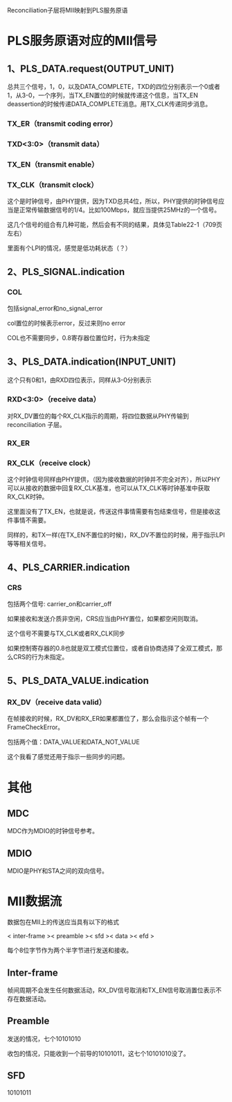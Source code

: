 Reconciliation子层将MII映射到PLS服务原语

# PLS服务原语对应的MII信号

## 1、PLS_DATA.request(OUTPUT_UNIT)

总共三个信号，1，0，以及DATA_COMPLETE，TXD的四位分别表示一个0或者1，从3-0，一个序列，当TX_EN置位的时候就传递这个信息，当TX_EN deassertion的时候传递DATA_COMPLETE消息。用TX_CLK传递同步消息。

### TX_ER（transmit coding error）

### TXD<3:0>（transmit data）

### TX_EN（transmit enable）

### TX_CLK（transmit clock）

这个是时钟信号，由PHY提供，因为TXD总共4位，所以，PHY提供的时钟信号应当是正常传输数据信号的1/4。比如100Mbps，就应当提供25MHz的一个信号。



这几个信号的组合有几种可能，然后会有不同的结果，具体见Table22-1（709页左右）

里面有个LPI的情况，感觉是低功耗状态（？）

## 2、PLS_SIGNAL.indication

### COL

包括signal_error和no_signal_error

col置位的时候表示error，反过来则no error

COL也不需要同步，0.8寄存器位置位时，行为未指定

## 3、PLS_DATA.indication(INPUT_UNIT)

这个只有0和1，由RXD四位表示，同样从3-0分别表示

### RXD<3:0>（receive data）

对RX_DV置位的每个RX_CLK指示的周期，将四位数据从PHY传输到reconciliation 子层。

### RX_ER

### RX_CLK（receive clock）

这个时钟信号同样由PHY提供，（因为接收数据的时钟并不完全对齐），所以PHY可以从接收的数据中回复RX_CLK基准，也可以从TX_CLK等时钟基准中获取RX_CLK时钟。

这里面没有了TX_EN，也就是说，传送这件事情需要有包结束信号，但是接收这件事情不需要。



同样的，和TX一样(在TX_EN不置位的时候)，RX_DV不置位的时候，用于指示LPI等等相关信号。

## 4、PLS_CARRIER.indication

### CRS

包括两个信号: carrier_on和carrier_off

如果接收和发送介质非空闲，CRS应当由PHY置位，如果都空闲则取消。

这个信号不需要与TX_CLK或者RX_CLK同步

如果控制寄存器的0.8也就是双工模式位置位，或者自协商选择了全双工模式，那么CRS的行为未指定。

## 5、PLS_DATA_VALUE.indication

### RX_DV（receive data valid）

在帧接收的时候，RX_DV和RX_ER如果都置位了，那么会指示这个帧有一个FrameCheckError。

包括两个值：DATA_VALUE和DATA_NOT_VALUE

这个我看了感觉还用于指示一些同步的问题。

# 其他

## MDC

MDC作为MDIO的时钟信号参考。

## MDIO

MDIO是PHY和STA之间的双向信号。



# MII数据流

数据包在MII上的传送应当具有以下的格式

< inter-frame >< preamble >< sfd >< data >< efd >

每个8位字节作为两个半字节进行发送和接收。

## Inter-frame

帧间周期不会发生任何数据活动，RX_DV信号取消和TX_EN信号取消置位表示不存在数据活动。

## Preamble

发送的情况，七个10101010

收包的情况，只能收到一个前导的10101011，这七个10101010没了。

## SFD

10101011


